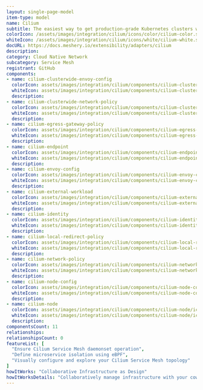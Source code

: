 ```yaml
---
layout: single-page-model
item-type: model
name: Cilium
subtitle: The easiest way to get production-grade Kubernetes clusters with Cilium up and running
colorIcon: /assets/images/integration/cilium/icons/color/cilium-color.svg
whiteIcon: /assets/images/integration/cilium/icons/white/cilium-white.svg
docURL: https://docs.meshery.io/extensibility/adapters/cilium
description: 
category: Cloud Native Network
subcategory: Service Mesh
registrant: GitHub
components: 
- name: cilium-clusterwide-envoy-config
  colorIcon: assets/images/integration/cilium/components/cilium-clusterwide-envoy-config/icons/color/cilium-clusterwide-envoy-config-color.svg
  whiteIcon: assets/images/integration/cilium/components/cilium-clusterwide-envoy-config/icons/white/cilium-clusterwide-envoy-config-white.svg
  description: 
- name: cilium-clusterwide-network-policy
  colorIcon: assets/images/integration/cilium/components/cilium-clusterwide-network-policy/icons/color/cilium-clusterwide-network-policy-color.svg
  whiteIcon: assets/images/integration/cilium/components/cilium-clusterwide-network-policy/icons/white/cilium-clusterwide-network-policy-white.svg
  description: 
- name: cilium-egress-gateway-policy
  colorIcon: assets/images/integration/cilium/components/cilium-egress-gateway-policy/icons/color/cilium-egress-gateway-policy-color.svg
  whiteIcon: assets/images/integration/cilium/components/cilium-egress-gateway-policy/icons/white/cilium-egress-gateway-policy-white.svg
  description: 
- name: cilium-endpoint
  colorIcon: assets/images/integration/cilium/components/cilium-endpoint/icons/color/cilium-endpoint-color.svg
  whiteIcon: assets/images/integration/cilium/components/cilium-endpoint/icons/white/cilium-endpoint-white.svg
  description: 
- name: cilium-envoy-config
  colorIcon: assets/images/integration/cilium/components/cilium-envoy-config/icons/color/cilium-envoy-config-color.svg
  whiteIcon: assets/images/integration/cilium/components/cilium-envoy-config/icons/white/cilium-envoy-config-white.svg
  description: 
- name: cilium-external-workload
  colorIcon: assets/images/integration/cilium/components/cilium-external-workload/icons/color/cilium-external-workload-color.svg
  whiteIcon: assets/images/integration/cilium/components/cilium-external-workload/icons/white/cilium-external-workload-white.svg
  description: 
- name: cilium-identity
  colorIcon: assets/images/integration/cilium/components/cilium-identity/icons/color/cilium-identity-color.svg
  whiteIcon: assets/images/integration/cilium/components/cilium-identity/icons/white/cilium-identity-white.svg
  description: 
- name: cilium-local-redirect-policy
  colorIcon: assets/images/integration/cilium/components/cilium-local-redirect-policy/icons/color/cilium-local-redirect-policy-color.svg
  whiteIcon: assets/images/integration/cilium/components/cilium-local-redirect-policy/icons/white/cilium-local-redirect-policy-white.svg
  description: 
- name: cilium-network-policy
  colorIcon: assets/images/integration/cilium/components/cilium-network-policy/icons/color/cilium-network-policy-color.svg
  whiteIcon: assets/images/integration/cilium/components/cilium-network-policy/icons/white/cilium-network-policy-white.svg
  description: 
- name: cilium-node-config
  colorIcon: assets/images/integration/cilium/components/cilium-node-config/icons/color/cilium-node-config-color.svg
  whiteIcon: assets/images/integration/cilium/components/cilium-node-config/icons/white/cilium-node-config-white.svg
  description: 
- name: cilium-node
  colorIcon: assets/images/integration/cilium/components/cilium-node/icons/color/cilium-node-color.svg
  whiteIcon: assets/images/integration/cilium/components/cilium-node/icons/white/cilium-node-white.svg
  description: 
componentsCount: 11
relationships: 
relationshipsCount: 0
featureList: [
  "Ensure Cilium Service Mesh daemonset operation",
  "Define microservice isolation using eBPF",
  "Visually configure and explore your Cilium Service Mesh topology"
]
howItWorks: "Collaborative Infrastructure as Design"
howItWorksDetails: "Collaboratively manage infrastructure with your coworkers synchronously sharing the same designs."
---
```


